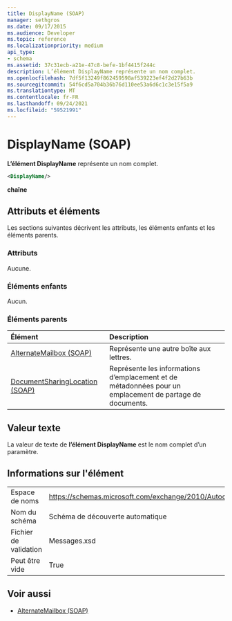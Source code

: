 ```yaml
---
title: DisplayName (SOAP)
manager: sethgros
ms.date: 09/17/2015
ms.audience: Developer
ms.topic: reference
ms.localizationpriority: medium
api_type:
- schema
ms.assetid: 37c31ecb-a21e-47c8-befe-1bf4415f244c
description: L’élément DisplayName représente un nom complet.
ms.openlocfilehash: 7df5f13249f862459598af539223ef4f2d27b63b
ms.sourcegitcommit: 54f6cd5a704b36b76d110ee53a6d6c1c3e15f5a9
ms.translationtype: MT
ms.contentlocale: fr-FR
ms.lasthandoff: 09/24/2021
ms.locfileid: "59521991"
---
```

# <a name="displayname-soap"></a>DisplayName (SOAP)

**L’élément DisplayName** représente un nom complet. 
  
```XML
<DisplayName/>
```

 **chaîne**
## <a name="attributes-and-elements"></a>Attributs et éléments

Les sections suivantes décrivent les attributs, les éléments enfants et les éléments parents.
  
### <a name="attributes"></a>Attributs

Aucune.
  
### <a name="child-elements"></a>Éléments enfants

Aucun.
  
### <a name="parent-elements"></a>Éléments parents

|**Élément**|**Description**|
|:-----|:-----|
|[AlternateMailbox (SOAP)](alternatemailbox-soap.md) <br/> |Représente une autre boîte aux lettres.  <br/> |
|[DocumentSharingLocation (SOAP)](documentsharinglocation-soap.md) <br/> |Représente les informations d’emplacement et de métadonnées pour un emplacement de partage de documents.  <br/> |
   
## <a name="text-value"></a>Valeur texte

La valeur de texte de **l’élément DisplayName** est le nom complet d’un paramètre. 
  
## <a name="element-information"></a>Informations sur l'élément

|||
|:-----|:-----|
|Espace de noms  <br/> |https://schemas.microsoft.com/exchange/2010/Autodiscover  <br/> |
|Nom du schéma  <br/> |Schéma de découverte automatique  <br/> |
|Fichier de validation  <br/> |Messages.xsd  <br/> |
|Peut être vide  <br/> |True  <br/> |
   
## <a name="see-also"></a>Voir aussi

- [AlternateMailbox (SOAP)](alternatemailbox-soap.md)

